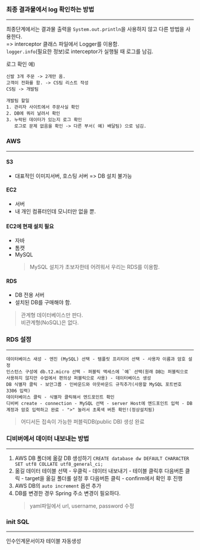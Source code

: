 ### 최종 결과물에서 log 확인하는 방법

---

최종단계에서는 결과물 출력을 `System.out.println`을 사용하지 않고 다른 방법을 사용한다.  
=> interceptor 클래스 파일에서 Logger를 이용함.  
 `logger.info`(필요한 정보)로 interceptor가 실행될 때 로그를 남김.

로그 확인 예)

```
신발 3개 주문 -> 2개만 옴.
고객이 전화를 함. -> CS팀 리스트 작성
CS팀 -> 개발팀

개발팀 할일
1. 관리자 사이트에서 주문사실 확인
2. DB에 쿼리 날려서 확인
3. 누락된 데이터가 있는지 로그 확인
   로그로 문제 없음을 확인 -> 다른 부서( 예) 배달팀) 으로 넘김.
```

### AWS

---

#### S3

- 대표적인 이미지서버, 호스팅 서버
  => DB 설치 불가능

#### EC2

- 서버
- 내 개인 컴퓨터인데 모니터만 없을 뿐.

#### EC2에 현재 설치 필요

- 자바
- 톰캣
- MySQL
  > MySQL 설치가 초보자한테 어려워서 우리는 RDS를 이용함.

#### RDS

- DB 전용 서버
- 설치된 DB를 구매해야 함.

> 관계형 데이터베이스만 판다.  
> 비관계형(NoSQL)은 없다.

### RDS 설정

---

```
데이터베이스 새성 - 엔진 (MySQL) 선택 - 템플릿 프리티어 선택 - 사용자 이름과 암호 설정
인스턴스 구성에 db.t2.micro 선택 - 퍼블릭 액세스에 `예` 선택(원래 DB는 퍼블릭으로 사용하지 않지만 수업에서 편의상 퍼블릭으로 사용) - 데이터베이스 생성
DB 식별자 클릭 - 보안그룹 - 인바운드와 아웃바운드 규칙추가(사용할 MySQL 포트번호 3306 입력)
데이터베이스 클릭 - 식별자 클릭해서 엔드포인트 확인
디비버 create - connection - MySQL 선택 - server Host에 엔드포인트 입력 - DB계정과 암호 입력하고 완료 - ">" 눌러서 초록색 버튼 확인!(정상설치됨)
```

> 어디서든 접속이 가능한 퍼블릭DB(public DB) 생성 완료

### 디비버에서 데이터 내보내는 방법

---

1. AWS DB 폴더에 옮갈 DB 생성하기
   `CREATE database dw DEFAULT CHARACTER SET utf8 COLLATE utf8_general_ci;`
2. 옮길 데이터 테이블 선택 - 우클릭 - 데이터 내보내기 - 테이블 클릭후 다음버튼 클릭 - target을 옮길 폴더롤 설정 후 다음버튼 클릭 - confirm에서 확인 후 진행
3. AWS DB의 `auto increment` 욥션 추가
4. DB를 변경한 경우 Spring 주소 변경이 필요하다.
   > yaml파일에서 url, username, password 수정

### init SQL

---

인수인계문서이자 테이블 자동생성
